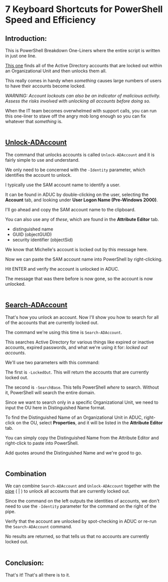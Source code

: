 # 7 Keyboard Shortcuts for PowerShell Speed and Efficiency

## Introduction:
This is PowerShell Breakdown One-Liners where the entire script is written in just one line.

[This one](https://www.youtube.com/watch?v=cenJHwdz3Mk) finds all of the Active Directory accounts that are locked out within an Organizational Unit and then unlocks them all.

This really comes in handy when _something_ causes large numbers of users to have their accounts become locked.

*WARNING: Account lockouts can also be an indicator of malicious activity. Assess the risks involved with unlocking all accounts before doing so.*

When the IT team becomes overwhelmed with support calls, you can run this one-liner to stave off the angry mob long enough so you can fix whatever that _something_ is.
<br></br>

## [Unlock-ADAccount](https://docs.microsoft.com/en-us/powershell/module/addsadministration/unlock-adaccount?view=win10-ps)

The command that unlocks accounts is called `Unlock-ADAccount` and it is fairly simple to use and understand.

We only need to be concerned with the `-Identity` parameter, which identifies the account to unlock.

I typically use the SAM account name to identify a user.

It can be found in ADUC by double-clicking on the user, selecting the **Account** tab, and looking under **User Logon Name (Pre-Windows 2000)**.

I'll go ahead and copy the SAM account name to the clipboard.

You can also use any of _these_, which are found in the **Attribute Editor** tab.

* distinguished name
* GUID (objectGUID)
* security identifier (objectSid)

We know that Michelle's account is locked out by this message here.

Now we can paste the SAM account name into PowerShell by right-clicking.

Hit ENTER and verify the account is unlocked in ADUC.

The message that was there before is now gone, so the account is now unlocked.
<br></br>

## [Search-ADAccount](https://docs.microsoft.com/en-us/powershell/module/addsadministration/search-adaccount?view=win10-ps)

That's how you unlock an account. Now I'll show you how to search for all of the accounts that are currently locked out.

The command we're using this time is `Search-ADAccount`.

This searches Active Directory for various things like expired or inactive accounts, expired passwords,
and what we're using it for: _locked out accounts_.

We'll use two parameters with this command:

The first is `-LockedOut`. This will return the accounts that are currently locked out.

The second is `-SearchBase`. This tells PowerShell _where_ to search. Without it, PowerShell will search the entire domain.

Since we want to search only in a specific Organizational Unit, we need to input the OU here in Distinguished Name format.

To find the Distinguished Name of an Organizational Unit in ADUC, right-click on the OU, select **Properties**, and it will be listed in the **Attribute Editor** tab.

You can simply copy the Distinguished Name from the Attribute Editor and right-click to paste into PowerShell.

Add quotes around the Distinguished Name and we're good to go.
<br></br>

## Combination

We can combine `Search-ADAccount` and `Unlock-ADAccount` together with the [pipe](https://docs.microsoft.com/en-us/powershell/scripting/learn/ps101/04-pipelines?view=powershell-5.1#the-pipeline) ( | ) to unlock all accounts that are currently locked out.

Since the command on the left outputs the identities of accounts, we don't need to use the `-Identity` parameter for the command on the right of the pipe.

Verify that the account are unlocked by spot-checking in ADUC or re-run the `Search-ADAccount` command.

No results are returned, so that tells us that no accounts are currently locked out.
<br></br>


## Conclusion:
That's it! That's all there is to it.

